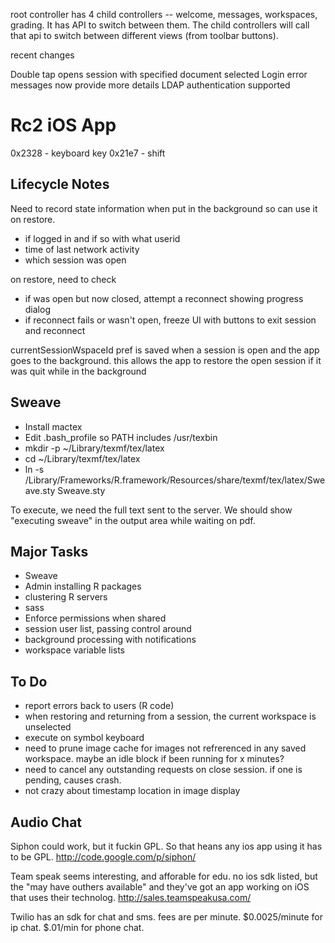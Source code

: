 root controller has 4 child controllers -- welcome, messages, workspaces, grading. 
It has API to switch between them. The child controllers will call that api to switch
between different views (from toolbar buttons).

recent changes

Double tap opens session with specified document selected
Login error messages now provide more details
LDAP authentication supported

# Rc2 iOS App #

0x2328 - keyboard key
0x21e7 - shift

## Lifecycle Notes ##

Need to record state information when put in the background so can use it on restore.

* if logged in and if so with what userid
* time of last network activity
* which session was open

on restore, need to check

* if was open but now closed, attempt a reconnect showing progress dialog
* if reconnect fails or wasn't open, freeze UI with buttons to exit session and reconnect

currentSessionWspaceId pref is saved when a session is open and the app goes to the background. this allows the app to restore the open session if it was quit while in the background

## Sweave ##

* Install mactex
* Edit .bash_profile so PATH includes /usr/texbin
* mkdir -p ~/Library/texmf/tex/latex
* cd ~/Library/texmf/tex/latex
* ln -s /Library/Frameworks/R.framework/Resources/share/texmf/tex/latex/Sweave.sty Sweave.sty

To execute, we need the full text sent to the server. We should show "executing sweave" in the output area while waiting on pdf.

## Major Tasks ##

* Sweave
* Admin installing R packages
* clustering R servers
* sass
* Enforce permissions when shared
* session user list, passing control around
* background processing with notifications
* workspace variable lists

## To Do ##

* report errors back to users (R code)
* when restoring and returning from a session, the current workspace is unselected
* execute on symbol keyboard
* need to prune image cache for images not refrerenced in any saved workspace. maybe an idle block if been running for x minutes?
* need to cancel any outstanding requests on close session. if one is pending, causes crash.
* not crazy about timestamp location in image display

## Audio Chat ##

Siphon could work, but it fuckin GPL. So that heans any ios app using it has to be GPL.
http://code.google.com/p/siphon/

Team speak seems interesting, and afforable for edu. no ios sdk listed, but the "may have outhers available" and they've got an app working on iOS that uses their technolog.
http://sales.teamspeakusa.com/

Twilio has an sdk for chat and sms. fees are per minute. $0.0025/minute for ip chat. $.01/min for phone chat.

